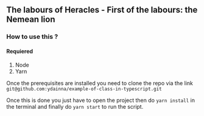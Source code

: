 ## The labours of Heracles - First of the labours: the Nemean lion

### How to use this ?

#### Requiered

 1. Node
 2. Yarn

Once the prerequisites are installed you need to clone the repo via the link
`git@github.com:ydainna/example-of-class-in-typescript.git`

Once this is done you just have to open the project then do `yarn install` in the terminal and finally do `yarn start` to run the script.
